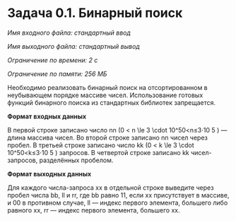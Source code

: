 # Задача 0.1. Бинарный поиск

*Имя входного файла: стандартный ввод*

*Имя выходного файла: стандартный вывод*

*Ограничение по времени: 2 с*

*Ограничение по памяти: 256 МБ*

Необходимо реализовать бинарный поиск на отсортированном в неубывающем порядке массиве чисел.
Использование готовых функций бинарного поиска из стандартных библиотек запрещается.

**Формат входных данных**

В первой строке записано число nn (0 < n \le 3 \cdot 10^50<n≤3⋅10 
5
 ) — длина массива чисел. Во второй строке записано nn чисел через пробел.
В третьей строке записано число kk (0 < k \le 3 \cdot 10^50<k≤3⋅10 
5
 ) запросов. В четвертой строке записано kk чисел-запросов, разделённых пробелом.

**Формат выходных данных**

Для каждого числа-запроса xx в отдельной строке выведите через пробел числа bb, ll и rr, где bb равно 11, если xx присутствует в массиве, и 00 в противном случае, ll — индекс первого элемента, большего либо равного xx, rr — индекс первого элемента, большего xx.
